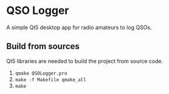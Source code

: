 # QSO Logger

A simple Qt5 desktop app for radio amateurs to log QSOs.

## Build from sources

Qt5 libraries are needed to build the project from source code.

1. `qmake QSOLogger.pro`
2. `make -f Makefile qmake_all`
3. `make`
